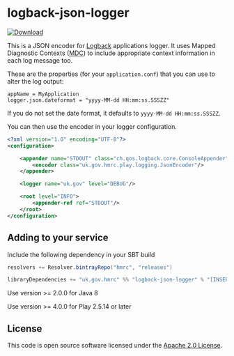 logback-json-logger
================

[ ![Download](https://api.bintray.com/packages/hmrc/releases/logback-json-logger/images/download.svg) ](https://bintray.com/hmrc/releases/logback-json-logger/_latestVersion)

This is a JSON encoder for [Logback](http://logback.qos.ch/documentation.html) applications logger. It uses Mapped Diagnostic Contexts ([MDC](http://logback.qos.ch/manual/mdc.html)) to include appropriate context information in each log message too.

These are the properties (for your `application.conf`) that you can use to alter the log output:

```hocon
appName = MyApplication
logger.json.dateformat = "yyyy-MM-dd HH:mm:ss.SSSZZ"
```

If you do not set the date format, it defaults to `yyyy-MM-dd HH:mm:ss.SSSZZ`.

You can then use the encoder in your logger configuration.

```xml
<?xml version="1.0" encoding="UTF-8"?>
<configuration>

    <appender name="STDOUT" class="ch.qos.logback.core.ConsoleAppender">
        <encoder class="uk.gov.hmrc.play.logging.JsonEncoder"/>
    </appender>

    <logger name="uk.gov" level="DEBUG"/>

    <root level="INFO">
        <appender-ref ref="STDOUT"/>
    </root>
</configuration>
```


## Adding to your service

Include the following dependency in your SBT build

```scala
resolvers += Resolver.bintrayRepo("hmrc", "releases")

libraryDependencies += "uk.gov.hmrc" %% "logback-json-logger" % "[INSERT_VERSION]"
```

Use version >= 2.0.0 for Java 8

Use version >= 4.0.0 for Play 2.5.14 or later

## License ##

This code is open source software licensed under the [Apache 2.0 License]("http://www.apache.org/licenses/LICENSE-2.0.html").
